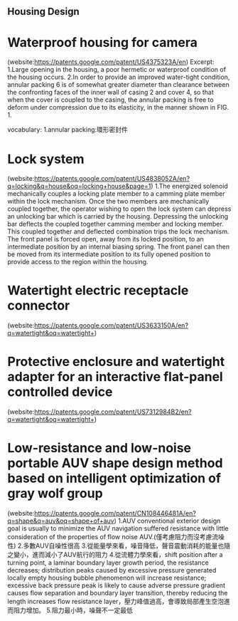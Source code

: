 Housing Design
----------------
# Waterproof housing for camera
(website:https://patents.google.com/patent/US4375323A/en)
Excerpt:
1.Large opening in the housing, a poor hermetic or waterproof condition of the housing occurs.
2.In order to provide an improved water-tight condition, annular packing 6 is of somewhat greater diameter than clearance between the confronting faces of the inner wall of casing 2 and cover 4, so that when the cover is coupled to the casing, the annular packing is free to deform under compression due to its elasticity, in the manner shown in FIG. 1.

vocabulary:
1.annular packing:環形密封件
# Lock system
(website:https://patents.google.com/patent/US4838052A/en?q=locking&q=house&oq=locking+house&page=1)
1.The energized solenoid mechanically couples a locking plate member to a camming plate member within the lock mechanism. Once the two members are mechanically coupled together, the operator wishing to open the lock system can depress an unlocking bar which is carried by the housing. Depressing the unlocking bar deflects the coupled together camming member and locking member. This coupled together and deflected combination trips the lock mechanism. The front panel is forced open, away from its locked position, to an intermediate position by an internal biasing spring. The front panel can then be moved from its intermediate position to its fully opened position to provide access to the region within the housing.
# Watertight electric receptacle connector
(website:https://patents.google.com/patent/US3633150A/en?q=watertight&oq=watertight+)
# Protective enclosure and watertight adapter for an interactive flat-panel controlled device
(website:https://patents.google.com/patent/US7312984B2/en?q=watertight&oq=watertight+)


# Low-resistance and low-noise portable AUV shape design method based on intelligent optimization of gray wolf group
(website:https://patents.google.com/patent/CN108446481A/en?q=shape&q=auv&oq=shape+of+auv)
1.AUV conventional exterior design goal is usually to minimize the AUV navigation suffered resistance with little consideration of the properties of flow noise AUV.(僅考慮阻力而沒考慮流噪性)
2.多數AUV自噪性很高
3.從能量學來看，噪音降低，聲音震動消耗的能量也隨之變小，進而減小了AUV航行的阻力
4.從流體力學來看，shift position after a turning point, a laminar boundary layer growth period, the resistance decreases; distribution peaks caused by excessive pressure generated locally empty housing bubble phenomenon will increase resistance; excessive back pressure peak is likely to cause adverse pressure gradient causes flow separation and boundary layer transition, thereby reducing the length increases flow resistance layer，壓力峰值過高，會導致局部產生空泡進而阻力增加。
5.阻力最小時，噪聲不一定最低


